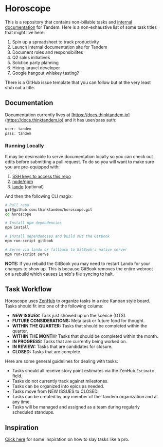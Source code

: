 Horoscope
=========

This is a repository that contains non-billable tasks and [internal documentation](https://docs.thinktandem.io) for Tandem. Here is a non-exhaustive list of some task titles that might live here:

  1. Spin up a spreadsheet to track productivity
  2. Launch internal documentation site for Tandem
  3. Document roles and responsibilites
  4. Q2 sales initiatives
  5. Solctice party planning
  6. Hiring laravel developer
  7. Google hangout whiskey tasting?

There is a GitHub issue template that you can follow but at the very least stub out a title.

Documentation
-------------

Documentation currently lives at [https://docs.thinktandem.io](https://docs.thinktandem.io) and it has user/pass auth:

```bash
user: tandem
pass: tandem
```

### Running Locally

It may be desireable to serve documentation locally so you can check out edits before submitting a pull request. To do so you will want to make sure you are pre-equipped with:

1. [SSH keys to access this repo](https://help.github.com/articles/adding-a-new-ssh-key-to-your-github-account/)
1. [node/npm](https://nodejs.org/en/)
2. [lando](http://docs.lndo.io) (optional)

And then the following CLI magix:

```bash
# Pull repo
git@github.com:thinktandem/horoscope.git
cd horoscope

# Install npm dependencies
npm install

# Install dependencies and build out the GitBook
npm run-script gitbook

# Serve via lando or fallback to GitBook's native server
npm run-script serve
```

**NOTE:** If you rebuild the GitBook you may need to restart Lando for your changes to show up. This is because GitBook removes the entire webroot on a rebuild which causes Lando's file syncing to halt.

Task Workflow
-------------

Horoscope uses [ZenHub](https://www.zenhub.com/) to organize tasks in a nice Kanban style board. Tasks should fit into one of the following colums:

  * **NEW ISSUES:** Task just showed up on the scence (OTS).
  * **FUTURE CONSIDERATIONS:** Meta task or future food for thought.
  * **WITHIN THE QUARTER:** Tasks that should be completed within the quarter.
  * **WITHIN THE MONTH:** Tasks that should be completed within the month.
  * **IN PROGRESS:** Tasks that are currently being worked on.
  * **IN REVIEW:** Tasks that are candidates for closure.
  * **CLOSED:** Tasks that are complete.

Here are some general guidelines for dealing with tasks:

  * Tasks should all receive story point estimates via the ZenHub `Estimate` field.
  * Tasks do not currently track against milestones.
  * Tasks can be organized into epics as needed.
  * Tasks move from NEW ISSUES to CLOSED.
  * Tasks can be created by any member of the Tandem organization and at any time.
  * Tasks will be managed and assigned as a team during regularly scheduled standups.

Inspiration
-----------

[Click here](https://www.youtube.com/watch?v=gqwuYX3fZZc) for some inspiration on how to slay tasks like a pro.
